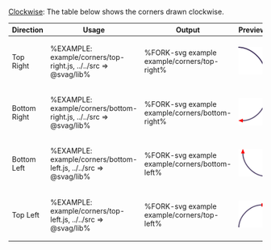 
[Clockwise](t): The table below shows the corners drawn clockwise.

<table>
 <thead>
  <tr>
   <th>Direction</th>
   <th>Usage</th>
   <th>Output</th>
   <th>Preview</th>
  </tr>
 </thead>
 <tbody>
  <tr>
   <td>Top Right</td>
   <td>

%EXAMPLE: example/corners/top-right.js, ../../src => @svag/lib%
  </td>
   <td>

%FORK-svg example example/corners/top-right%
  </td>
   <td>

![top-right](images/corners/top-right.svg)
</td>
  </tr>
  <tr>
   <td>Bottom Right</td>
   <td>

%EXAMPLE: example/corners/bottom-right.js, ../../src => @svag/lib%
   </td>
   <td>

%FORK-svg example example/corners/bottom-right%
  </td>
   <td>

![bottom-right](images/corners/bottom-right.svg)
</td>
  </tr>
  <tr>
   <td>Bottom Left</td>
   <td>

%EXAMPLE: example/corners/bottom-left.js, ../../src => @svag/lib%
   </td>
   <td>

%FORK-svg example example/corners/bottom-left%
</td>
   <td>

![bottom-left](images/corners/bottom-left.svg)
</td>
  </tr>
  <tr>
   <td>Top Left</td>
   <td>

%EXAMPLE: example/corners/top-left.js, ../../src => @svag/lib%
   </td>
   <td>

%FORK-svg example example/corners/top-left%
</td>
   <td>

![top-left](images/corners/top-left.svg)
</td>
  </tr>
 </tbody>
</table>
